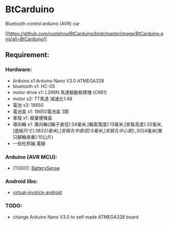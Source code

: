 # BtCarduino
Bluetooth control arduino (AVR) car

[[https://github.com/coolshou/BtCarduino/blob/master/image/BtCarduino.png|alt=BtCarduino]]

## Requirement:
### Hardware:
- Arduino x1:Arduino Nano V3.0 ATMEGA328
- bluetooth x1: HC-05
- motor drive x1: L298N 馬達驅動板模塊 (C6B1)
- motor x2: TT馬達 減速比1:48 
- 電池 x3: 18650
- 電池盒 x1: 18650電池盒 3節
- 車殼 x1: 廢棄便條盒
- 導向輪 x1: 萬向輪([輪子直徑]:24毫米,[輪面寬度]:13毫米,[安裝高度]:32毫米,[底板尺寸]:38*32(毫米),[安裝孔中直徑]:5毫米,[安裝孔中心距]:,30*24毫米[單只腳輪承重]:10公斤)
- 一些杜邦線,電線

### Arduino (AVR MCU):
- (TODO): [BatterySense](https://github.com/rlogiacco/BatterySense)

### Android libs:
- [virtual-joystick-android](https://github.com/controlwear/virtual-joystick-android.git)

### TODO:
- change Arduino Nano V3.0 to self made ATMEGA328 board
